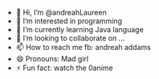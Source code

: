- 👋 Hi, I’m @andreahLaureen
- 👀 I’m interested in programming
- 🌱 I’m currently learning Java language
- 💞️ I’m looking to collaborate on ...
- 📫 How to reach me fb: andreah addams
- 😄 Pronouns: Mad girl
- ⚡ Fun fact: watch the 0anime

<!---
andreahLaureen/andreahLaureen is a ✨ special ✨ repository because its `README.md` (this file) appears on your GitHub profile.
You can click the Preview link to take a look at your changes.
--->
